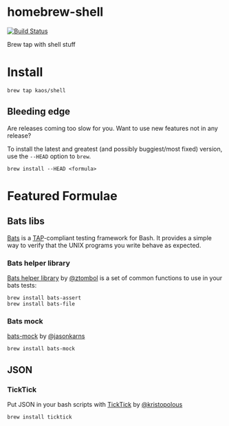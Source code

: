 # homebrew-shell

[![Build Status](https://travis-ci.org/kaos/homebrew-shell.svg?branch=master)](https://travis-ci.org/kaos/homebrew-shell)

Brew tap with shell stuff

# Install

    brew tap kaos/shell

## Bleeding edge

Are releases coming too slow for you. Want to use new features not in
any release?

To install the latest and greatest (and possibly buggiest/most fixed)
version, use the `--HEAD` option to `brew`.

    brew install --HEAD <formula>


# Featured Formulae

## Bats libs

[Bats](https://github.com/sstephenson/bats) is a
[TAP](http://testanything.org/)-compliant testing framework for
Bash. It provides a simple way to verify that the UNIX programs you
write behave as expected.

### Bats helper library

[Bats helper library](https://github.com/ztombol/bats-docs) by
[@ztombol](https://github.com/ztombol) is a set of common functions to
use in your bats tests:

    brew install bats-assert
    brew install bats-file

### Bats mock

[bats-mock](https://github.com/jasonkarns/bats-mock) by
[@jasonkarns](https://github.com/jasonkarns)

    brew install bats-mock


## JSON

### TickTick

Put JSON in your bash scripts with
[TickTick](https://github.com/kristopolous/TickTick) by
[@kristopolous](https://github.com/kristopolous)

    brew install ticktick

